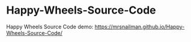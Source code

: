 # Happy-Wheels-Source-Code
Happy Wheels Source Code
demo:  https://mrsnailman.github.io/Happy-Wheels-Source-Code/
